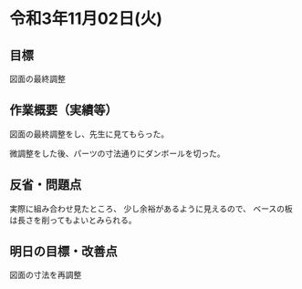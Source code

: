 # 令和3年11月02日(火)

## 目標
図面の最終調整



## 作業概要（実績等）								
図面の最終調整をし、先生に見てもらった。

微調整をした後、パーツの寸法通りにダンボールを切った。
			
## 反省・問題点	

実際に組み合わせ見たところ、
少し余裕があるように見えるので、
ベースの板は長さを削ってもよいとみられる。

## 明日の目標・改善点

図面の寸法を再調整


